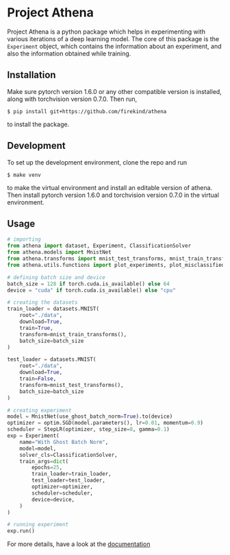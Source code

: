 # Project Athena

Project Athena is a python package which helps in experimenting with various iterations of a deep learning model. The core of this package is the `Experiment` object, which contains the information about an experiment, and also the information obtained while training.

## Installation

Make sure pytorch version 1.6.0 or any other compatible version is installed, along with torchvision version 0.7.0. Then run,

```
$ pip install git+https://github.com/firekind/athena
```
to install the package.

## Development

To set up the development environment, clone the repo and run

```
$ make venv
```

to make the virtual environment and install an editable version of athena. Then install pytorch version 1.6.0 and torchvision version 0.7.0 in the virtual environment.

## Usage

```python
# importing
from athena import dataset, Experiment, ClassificationSolver
from athena.models import MnistNet
from athena.transforms import mnist_test_transforms, mnist_train_transforms
from athena.utils.functions import plot_experiments, plot_misclassified

# defining batch size and device
batch_size = 128 if torch.cuda.is_available() else 64
device = "cuda" if torch.cuda.is_available() else "cpu"

# creating the datasets 
train_loader = datasets.MNIST(
    root="./data",
    download=True,
    train=True,
    transform=mnist_train_transforms(),
    batch_size=batch_size
)

test_loader = datasets.MNIST(
    root="./data",
    download=True,
    train=False,
    transform=mnist_test_transforms(),
    batch_size=batch_size
)

# creating experiment
model = MnistNet(use_ghost_batch_norm=True).to(device)
optimizer = optim.SGD(model.parameters(), lr=0.01, momentum=0.9)
scheduler = StepLR(optimizer, step_size=8, gamma=0.1)
exp = Experiment(
    name="With Ghost Batch Norm",
    model=model,
    solver_cls=ClassificationSolver,
    train_args=dict(
        epochs=25,
        train_loader=train_loader,
        test_loader=test_loader,
        optimizer=optimizer,
        scheduler=scheduler,
        device=device,
    )
)

# running experiment
exp.run()
```

For more details, have a look at the [documentation](firekind.github.io/athena)